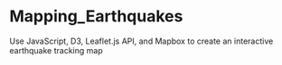 # Mapping_Earthquakes
Use JavaScript, D3, Leaflet.js API, and Mapbox to create an interactive earthquake tracking map
